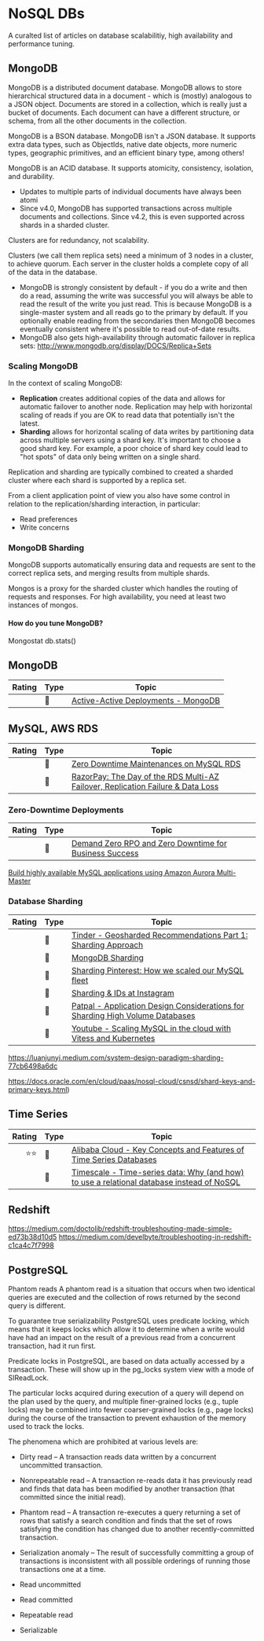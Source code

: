 # NoSQL DBs

A curalted list of articles on database scalabilitiy, high availability and performance tuning.

## MongoDB

MongoDB is a distributed document database. MongoDB allows to store hierarchical structured data in a document - which is (mostly) analogous to a JSON object. Documents are stored in a collection, which is really just a bucket of documents. Each document can have a different structure, or schema, from all the other documents in the collection. 

MongoDB is a BSON database. MongoDB isn't a JSON database. It supports extra data types, such as ObjectIds, native date objects, more numeric types, geographic primitives, and an efficient binary type, among others!

MongoDB is an ACID database. It supports atomicity, consistency, isolation, and durability.

- Updates to multiple parts of individual documents have always been atomi
- Since v4.0, MongoDB has supported transactions across multiple documents and collections. Since v4.2, this is even supported across shards in a sharded cluster.

Clusters are for redundancy, not scalability.

Clusters (we call them replica sets) need a minimum of 3 nodes in a cluster, to achieve quorum. Each server in the cluster holds a complete copy of all of the data in the database.

- MongoDB is strongly consistent by default - if you do a write and then do a read, assuming the write was successful you will always be able to read the result of the write you just read. This is because MongoDB is a single-master system and all reads go to the primary by default. If you optionally enable reading from the secondaries then MongoDB becomes eventually consistent where it's possible to read out-of-date results.
- MongoDB also gets high-availability through automatic failover in replica sets: http://www.mongodb.org/display/DOCS/Replica+Sets

### Scaling MongoDB

In the context of scaling MongoDB:

- **Replication** creates additional copies of the data and allows for automatic failover to another node. Replication may help with horizontal scaling of reads if you are OK to read data that potentially isn't the latest.
- **Sharding** allows for horizontal scaling of data writes by partitioning data across multiple servers using a shard key. It's important to choose a good shard key. For example, a poor choice of shard key could lead to "hot spots" of data only being written on a single shard.

Replication and sharding are typically combined to created a sharded cluster where each shard is supported by a replica set.

From a client application point of view you also have some control in relation to the replication/sharding interaction, in particular:
- Read preferences
- Write concerns

### MongoDB Sharding

MongoDB supports automatically ensuring data and requests are sent to the correct replica sets, and merging results from multiple shards.

Mongos is a proxy for the sharded cluster which handles the routing of requests and responses. For high availability, you need at least two instances of mongos.

#### How do you tune MongoDB?

Mongostat
db.stats()


## MongoDB

|Rating|Type|Topic
------------: | ------------- | -------------
||:newspaper:|[Active-Active Deployments - MongoDB](https://www.mongodb.com/blog/post/active-active-application-architectures-with-mongodb)

## MySQL, AWS RDS

|Rating|Type|Topic
------------: | ------------- | -------------
||:newspaper:|[Zero Downtime Maintenances on MySQL RDS](https://workmarket.tech/zero-downtime-maintenances-on-mysql-rds-ba13b51103c2)
||:newspaper:|[RazorPay: The Day of the RDS Multi-AZ Failover, Replication Failure & Data Loss](https://razorpay.com/blog/day-of-rds-multi-az-failover)

### Zero-Downtime Deployments

|Rating|Type|Topic
------------: | ------------- | -------------
||:newspaper:|[Demand Zero RPO and Zero Downtime for Business Success](https://www.cockroachlabs.com/blog/demand-zero-rpo/)
[Build highly available MySQL applications using Amazon Aurora Multi-Master](https://aws.amazon.com/blogs/database/building-highly-available-mysql-applications-using-amazon-aurora-mmsr/)


### Database Sharding
|Rating|Type|Topic
------------: | ------------- | -------------
||:newspaper:|[Tinder - Geosharded Recommendations Part 1: Sharding Approach](https://medium.com/tinder-engineering/geosharded-recommendations-part-1-sharding-approach-d5d54e0ec77a)
||:newspaper:|[MongoDB Sharding](https://docs.mongodb.com/manual/sharding/)
||:newspaper:|[Sharding Pinterest: How we scaled our MySQL fleet](https://medium.com/pinterest-engineering/sharding-pinterest-how-we-scaled-our-mysql-fleet-3f341e96ca6f/)
||:newspaper:|[Sharding & IDs at Instagram](https://instagram-engineering.com/sharding-ids-at-instagram-1cf5a71e5a5c)
||:newspaper:|[Patpal - Application Design Considerations for Sharding High Volume Databases](https://medium.com/paypal-engineering/application-design-considerations-for-sharding-high-volume-databases-429b9455a6c3)
||:newspaper:|[Youtube - Scaling MySQL in the cloud with Vitess and Kubernetes](https://youtube-eng.googleblog.com/2015/04/scaling-mysql-in-cloud-with-vitess-and.html)

https://luanjunyi.medium.com/system-design-paradigm-sharding-77cb6498a6dc

https://docs.oracle.com/en/cloud/paas/nosql-cloud/csnsd/shard-keys-and-primary-keys.html)

## Time Series
|Rating|Type|Topic
------------: | ------------- | -------------
|:star::star:|:newspaper:|[Alibaba Cloud - Key Concepts and Features of Time Series Databases](https://www.alibabacloud.com/blog/key-concepts-and-features-of-time-series-databases_594734)
||:newspaper:|[Timescale - Time-series data: Why (and how) to use a relational database instead of NoSQL](https://www.alibabacloud.com/blog/key-concepts-and-features-of-time-series-databases_594734)


## Redshift

https://medium.com/doctolib/redshift-troubleshouting-made-simple-ed73b38d10d5
https://medium.com/develbyte/troubleshooting-in-redshift-c1ca4c7f7998



## PostgreSQL

Phantom reads
A phantom read is a situation that occurs when two identical queries are executed and the collection of rows returned by the second query is different.

To guarantee true serializability PostgreSQL uses predicate locking, which means that it keeps locks which allow it to determine when a write would have had an impact on the result of a previous read from a concurrent transaction, had it run first.

Predicate locks in PostgreSQL, are based on data actually accessed by a transaction. These will show up in the pg_locks system view with a mode of SIReadLock.

The particular locks acquired during execution of a query will depend on the plan used by the query, and multiple finer-grained locks (e.g., tuple locks) may be combined into fewer coarser-grained locks (e.g., page locks) during the course of the transaction to prevent exhaustion of the memory used to track the locks.

The phenomena which are prohibited at various levels are:

- Dirty read –  A transaction reads data written by a concurrent uncommitted transaction.
- Nonrepeatable read –  A transaction re-reads data it has previously read and finds that data has been modified by another transaction (that committed since the initial read).
- Phantom read –  A transaction re-executes a query returning a set of rows that satisfy a search condition and finds that the set of rows satisfying the condition has changed due to another recently-committed transaction.
- Serialization anomaly  – The result of successfully committing a group of transactions is inconsistent with all possible orderings of running those transactions one at a time.

- Read uncommitted
- Read committed
- Repeatable read
- Serializable
